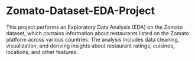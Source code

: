 # Zomato-Dataset-EDA-Project
This project performs an Exploratory Data Analysis (EDA) on the Zomato dataset, which contains information about restaurants listed on the Zomato platform across various countries. The analysis includes data cleaning, visualization, and deriving insights about restaurant ratings, cuisines, locations, and other features.
